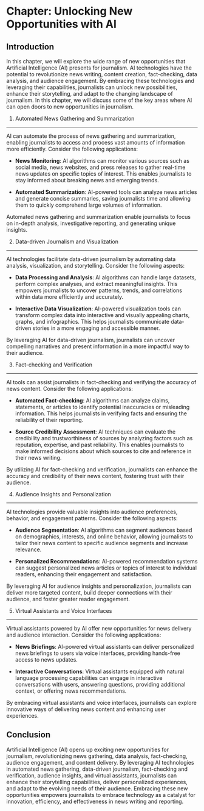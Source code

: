 Chapter: Unlocking New Opportunities with AI
============================================

Introduction
------------

In this chapter, we will explore the wide range of new opportunities that Artificial Intelligence (AI) presents for journalism. AI technologies have the potential to revolutionize news writing, content creation, fact-checking, data analysis, and audience engagement. By embracing these technologies and leveraging their capabilities, journalists can unlock new possibilities, enhance their storytelling, and adapt to the changing landscape of journalism. In this chapter, we will discuss some of the key areas where AI can open doors to new opportunities in journalism.

1. Automated News Gathering and Summarization
---------------------------------------------

AI can automate the process of news gathering and summarization, enabling journalists to access and process vast amounts of information more efficiently. Consider the following applications:

* **News Monitoring**: AI algorithms can monitor various sources such as social media, news websites, and press releases to gather real-time news updates on specific topics of interest. This enables journalists to stay informed about breaking news and emerging trends.

* **Automated Summarization**: AI-powered tools can analyze news articles and generate concise summaries, saving journalists time and allowing them to quickly comprehend large volumes of information.

Automated news gathering and summarization enable journalists to focus on in-depth analysis, investigative reporting, and generating unique insights.

2. Data-driven Journalism and Visualization
-------------------------------------------

AI technologies facilitate data-driven journalism by automating data analysis, visualization, and storytelling. Consider the following aspects:

* **Data Processing and Analysis**: AI algorithms can handle large datasets, perform complex analyses, and extract meaningful insights. This empowers journalists to uncover patterns, trends, and correlations within data more efficiently and accurately.

* **Interactive Data Visualization**: AI-powered visualization tools can transform complex data into interactive and visually appealing charts, graphs, and infographics. This helps journalists communicate data-driven stories in a more engaging and accessible manner.

By leveraging AI for data-driven journalism, journalists can uncover compelling narratives and present information in a more impactful way to their audience.

3. Fact-checking and Verification
---------------------------------

AI tools can assist journalists in fact-checking and verifying the accuracy of news content. Consider the following applications:

* **Automated Fact-checking**: AI algorithms can analyze claims, statements, or articles to identify potential inaccuracies or misleading information. This helps journalists in verifying facts and ensuring the reliability of their reporting.

* **Source Credibility Assessment**: AI techniques can evaluate the credibility and trustworthiness of sources by analyzing factors such as reputation, expertise, and past reliability. This enables journalists to make informed decisions about which sources to cite and reference in their news writing.

By utilizing AI for fact-checking and verification, journalists can enhance the accuracy and credibility of their news content, fostering trust with their audience.

4. Audience Insights and Personalization
----------------------------------------

AI technologies provide valuable insights into audience preferences, behavior, and engagement patterns. Consider the following aspects:

* **Audience Segmentation**: AI algorithms can segment audiences based on demographics, interests, and online behavior, allowing journalists to tailor their news content to specific audience segments and increase relevance.

* **Personalized Recommendations**: AI-powered recommendation systems can suggest personalized news articles or topics of interest to individual readers, enhancing their engagement and satisfaction.

By leveraging AI for audience insights and personalization, journalists can deliver more targeted content, build deeper connections with their audience, and foster greater reader engagement.

5. Virtual Assistants and Voice Interfaces
------------------------------------------

Virtual assistants powered by AI offer new opportunities for news delivery and audience interaction. Consider the following applications:

* **News Briefings**: AI-powered virtual assistants can deliver personalized news briefings to users via voice interfaces, providing hands-free access to news updates.

* **Interactive Conversations**: Virtual assistants equipped with natural language processing capabilities can engage in interactive conversations with users, answering questions, providing additional context, or offering news recommendations.

By embracing virtual assistants and voice interfaces, journalists can explore innovative ways of delivering news content and enhancing user experiences.

Conclusion
----------

Artificial Intelligence (AI) opens up exciting new opportunities for journalism, revolutionizing news gathering, data analysis, fact-checking, audience engagement, and content delivery. By leveraging AI technologies in automated news gathering, data-driven journalism, fact-checking and verification, audience insights, and virtual assistants, journalists can enhance their storytelling capabilities, deliver personalized experiences, and adapt to the evolving needs of their audience. Embracing these new opportunities empowers journalists to embrace technology as a catalyst for innovation, efficiency, and effectiveness in news writing and reporting.
